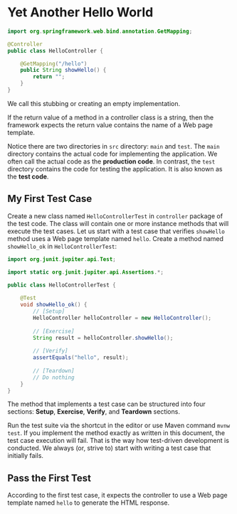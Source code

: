 # Yet Another Hello World

```java
import org.springframework.web.bind.annotation.GetMapping;

@Controller
public class HelloController {

    @GetMapping("/hello")
    public String showHello() {
        return "";
    }
}
```

We call this stubbing or creating an empty implementation.

If the return value of a method in a controller class is a string,
then the framework expects the return value contains the name of a Web page template.

Notice there are two directories in `src` directory: `main` and `test`.
The `main` directory contains the actual code for implementing the application.
We often call the actual code as the **production code**.
In contrast, the `test` directory contains the code for testing the application.
It is also known as the **test code**.

## My First Test Case

Create a new class named `HelloControllerTest` in `controller` package of the test code.
The class will contain one or more instance methods that will execute the test cases.
Let us start with a test case that verifies `showHello` method uses a Web page template named `hello`.
Create a method named `showHello_ok` in `HelloControllerTest`:

```java
import org.junit.jupiter.api.Test;

import static org.junit.jupiter.api.Assertions.*;

public class HelloControllerTest {
    
    @Test
    void showHello_ok() {
        // [Setup]
        HelloController helloController = new HelloController();
        
        // [Exercise]
        String result = helloController.showHello();
        
        // [Verify]
        assertEquals("hello", result);
        
        // [Teardown]
        // Do nothing
    }
}
```

The method that implements a test case can be structured into four sections:
**Setup**, **Exercise**, **Verify**, and **Teardown** sections.

Run the test suite via the shortcut in the editor or use Maven command `mvnw test`.
If you implement the method exactly as written in this document, the test case execution will fail.
That is the way how test-driven development is conducted.
We always (or, strive to) start with writing a test case that initially fails.

## Pass the First Test

According to the first test case, it expects the controller to use a Web page template named `hello` to generate the HTML response.
